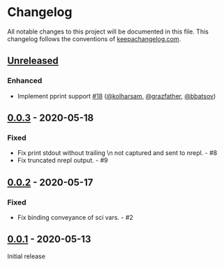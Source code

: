 # Changelog
All notable changes to this project will be documented in this file. This changelog follows the conventions of [keepachangelog.com](http://keepachangelog.com/).

## [Unreleased]

### Enhanced

- Implement pprint support [#18](https://github.com/babashka/babashka.nrepl/issues/18) ([@kolharsam](https://github.com/kolharsam), [@grazfather](https://github.com/grazfather), [@bbatsov](https://github.com/bbatsov))

## [0.0.3] - 2020-05-18

### Fixed
- Fix print stdout without trailing \n not captured and sent to nrepl. - #8
- Fix truncated nrepl output. - #9

## [0.0.2] - 2020-05-17

### Fixed
- Fix binding conveyance of sci vars. - #2

## [0.0.1] - 2020-05-13
Initial release

[Unreleased]: https://github.com/babashka/babashka.nrepl/compare/v0.0.3...HEAD
[0.0.3]: https://github.com/babashka/babashka.nrepl/compare/v0.0.2...v0.0.3
[0.0.2]: https://github.com/babashka/babashka.nrepl/compare/v0.0.1...v0.0.2
[0.0.1]: https://github.com/babashka/babashka.nrepl/tree/v0.0.1
